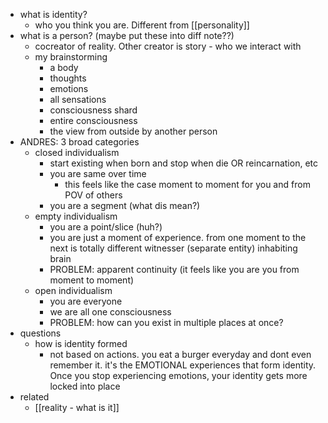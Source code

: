   * what is identity?
    * who you think you are. Different from [[personality]]
  * what is a person? (maybe put these into diff note??)
    * cocreator of reality. Other creator is story - who we interact with
    * my brainstorming
      * a body
      * thoughts
      * emotions
      * all sensations
      * consciousness shard
      * entire consciousness
      * the view from outside by another person
  * ANDRES: 3 broad categories
    * closed individualism
      * start existing when born and stop when die OR reincarnation, etc
      * you are same over time
        * this feels like the case moment to moment for you and from POV of others
      * you are a segment (what dis mean?)
    * empty individualism
      * you are a point/slice (huh?)
      * you are just a moment of experience. from one moment to the next is totally different witnesser (separate entity) inhabiting brain
      * PROBLEM: apparent continuity (it feels like you are you from moment to moment)
    * open individualism
      * you are everyone
      * we are all one consciousness
      * PROBLEM: how can you exist in multiple places at once?
  * questions
    * how is identity formed
      * not based on actions. you eat a burger everyday and dont even remember it. it's the EMOTIONAL experiences that form identity. Once you stop experiencing emotions, your identity gets more locked into place
  * related
    * [[reality - what is it]]